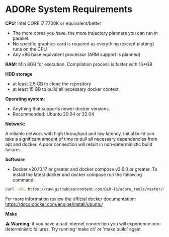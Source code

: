 <!--
********************************************************************************
* Copyright (C) 2017-2020 German Aerospace Center (DLR). 
* Eclipse ADORe, Automated Driving Open Research https://eclipse.org/adore
*
* This program and the accompanying materials are made available under the 
* terms of the Eclipse Public License 2.0 which is available at
* http://www.eclipse.org/legal/epl-2.0.
*
* SPDX-License-Identifier: EPL-2.0 
*
* Contributors: 
*   Andrew Koerner
*   Daniel Heß 
********************************************************************************
-->

# ADORe System Requirements
**CPU:** Intel CORE i7 7700K or equivalent/better
  - The more cores you have, the more trajectory planners you can run in 
  parallel.
  - No specific graphics card is required as everything (except plotting) runs on 
  the CPU
  - Any x86 base equivalent processor (ARM support is planned)

**RAM:** Min 8GB for execution. Compilation process is faster with 16+GB

**HDD storage**
  - at least 2.5 GB to clone the repository
  - at least 15 GB to build all necessary docker context

**Operating system:** 
  - Anything that supports newer docker versions. 
  - Recommended: Ubuntu 20.04 or 22.04


**Network:**

  A reliable network with high throughput and low latency. Initial 
  build can take a significant amount of time to pull all necessary dependencies
  from apt and docker. A poor connection will result in non-deterministic build 
  failures. 

**Software**
  - Docker v20.10.17 or greater and docker compose v2.6.0 or greater. To install
  the latest docker and docker compose run the following command:
```bash
curl -sSL https://raw.githubusercontent.com/DLR-TS/adore_tools/master/tools/install_docker.sh | bash`. 
```
For more information review the official docker documentation: https://docs.docker.com/engine/install/ubuntu/

**Make**

:warning: **Warning**: If you have a bad internet connection you will experience non-deterministic failures. Try running
'make cli' or 'make build' again.

